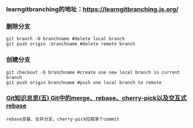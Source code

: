 ### learngitbranching的地址：https://learngitbranching.js.org/

### 删除分支
    git branch -D branchname #delete local branch
    git push origin :branchname #delete remote branch
    
### 创建分支
    git checkout -b branchname #create one new local branch in current branch
    git push origin branchname #push one local branch to remote

### [Git知识总览(五) Git中的merge、rebase、cherry-pick以及交互式rebase](https://www.cnblogs.com/0201zcr/p/5752771.html)
    rebase变基、合并分支，cherry-pick拉取某个commit
